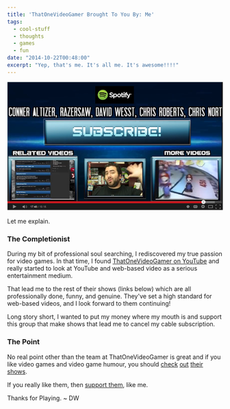 ```yaml
---
title: 'ThatOneVideoGamer Brought To You By: Me'
tags:
  - cool-stuff
  - thoughts
  - games
  - fun
date: "2014-10-22T00:48:00"
excerpt: "Yep, that's me. It's all me. It's awesome!!!!"
---
```


[1]: meOnThatOneVideoGamer.PNG

![1]

Let me explain.

### The Completionist

During my bit of professional soul searching, I rediscovered my true passion for video games. In that time, I found [ThatOneVideoGamer on YouTube](https://www.youtube.com/channel/UCPYJR2EIu0_MJaDeSGwkIVw) and really started to look at YouTube and web-based video as a serious entertainment medium.

That lead me to the rest of their shows (links below) which are all professionally done, funny, and genuine. They've set a high standard for web-based videos, and I look forward to them continuing!

Long story short, I wanted to put my money where my mouth is and support this group that make shows that lead me to cancel my cable subscription.

### The Point

No real point other than the team at ThatOneVideoGamer is great and if you like video games and video game humour, you should [check](https://www.youtube.com/channel/UCPYJR2EIu0_MJaDeSGwkIVw) [out](https://www.youtube.com/user/SuperScopeShow) [their](https://www.youtube.com/user/ThatOneLaserClown) [shows](https://www.youtube.com/user/TheNationalDex).

If you really like them, then [support them](http://www.patreon.com/ThatOneVideoGamer), like me.

Thanks for Playing. ~ DW